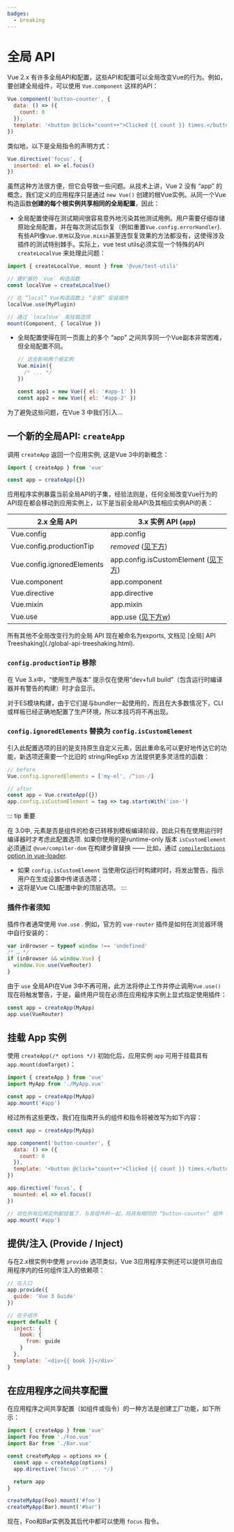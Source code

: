 ```yaml
---
badges:
  - breaking
---
```


# 全局 API <MigrationBadges :badges="$frontmatter.badges" />

Vue 2.x 有许多全局API和配置，这些API和配置可以全局改变Vue的行为。例如，要创建全局组件，可以使用 `Vue.component` 这样的API：

```js
Vue.component('button-counter', {
  data: () => ({
    count: 0
  }),
  template: '<button @click="count++">Clicked {{ count }} times.</button>'
})
```

类似地，以下是全局指令的声明方式：

```js
Vue.directive('focus', {
  inserted: el => el.focus()
})
```

虽然这种方法很方便，但它会导致一些问题。从技术上讲，Vue 2 没有 “app” 的概念，我们定义的应用程序只是通过 `new Vue()` 创建的根Vue实例。从同一个Vue构造函数**创建的每个根实例共享相同的全局配置**，因此：


- 全局配置使得在测试期间很容易意外地污染其他测试用例。用户需要仔细存储原始全局配置，并在每次测试后恢复（例如重置`Vue.config.errorHandler`). 有些API像`Vue.使用`以及`Vue.mixin`甚至连恢复效果的方法都没有，这使得涉及插件的测试特别棘手。实际上，vue test utils必须实现一个特殊的API `createLocalVue` 来处理此问题：

```js
import { createLocalVue, mount } from '@vue/test-utils'

// 建扩展的 `Vue` 构造函数
const localVue = createLocalVue()

// 在 “local” Vue构造函数上 “全局” 安装插件
localVue.use(MyPlugin)

// 通过 `localVue` 来挂载选项
mount(Component, { localVue })
```
- 全局配置使得在同一页面上的多个 “app” 之间共享同一个Vue副本非常困难，但全局配置不同。
  ```js
  // 这会影响两个根实例
  Vue.mixin({
    /* ... */
  })

  const app1 = new Vue({ el: '#app-1' })
  const app2 = new Vue({ el: '#app-2' })
  ```

为了避免这些问题，在Vue 3 中我们引入...

## 一个新的全局API: `createApp`

调用 `createApp` 返回一个应用实例, 这是Vue 3中的新概念：

```js
import { createApp } from 'vue'

const app = createApp({})
```

应用程序实例暴露当前全局API的子集，经验法则是，任何全局改变Vue行为的API现在都会移动到应用实例上，以下是当前全局API及其相应实例API的表：

| 2.x 全局 API             | 3.x 实例 API (`app`)                                                                          |
| -------------------------- | ------------------------------------------------------------------------------------------- |
| Vue.config                 | app.config                                                                                  |
| Vue.config.productionTip   | _removed_ ([见下方](#config-productiontip-removed))                                          |
| Vue.config.ignoredElements | app.config.isCustomElement ([见下方](#config-ignoredelements-is-now-config-iscustomelement)) |
| Vue.component              | app.component                                                                                |
| Vue.directive              | app.directive                                                                                |
| Vue.mixin                  | app.mixin                                                                                    |
| Vue.use                    | app.use ([见下方w](#a-note-for-plugin-authors))                                              |

所有其他不全局改变行为的全局 API 现在被命名为exports, 文档见 [全局] API Treeshaking](./global-api-treeshaking.html).

### `config.productionTip` 移除

在 Vue 3.x中，“使用生产版本” 提示仅在使用“dev+full build”（包含运行时编译器并有警告的构建）时才会显示。

对于ES模块构建，由于它们是与bundler一起使用的，而且在大多数情况下，CLI或样板已经正确地配置了生产环境，所以本技巧将不再出现。

### `config.ignoredElements` 替换为 `config.isCustomElement`

引入此配置选项的目的是支持原生自定义元素，因此重命名可以更好地传达它的功能，新选项还需要一个比旧的 string/RegExp 方法提供更多灵活性的函数：

```js
// before
Vue.config.ignoredElements = ['my-el', /^ion-/]

// after
const app = Vue.createApp({})
app.config.isCustomElement = tag => tag.startsWith('ion-')
```

::: tip 重要

在 3.0中, 元素是否是组件的检查已转移到模板编译阶段，因此只有在使用运行时编译器时才考虑此配置选项. 如果你使用的是runtime-only 版本 `isCustomElement` 必须通过  `@vue/compiler-dom` 在构建步骤替换 —— 比如，通过 [`compilerOptions` option in vue-loader](https://vue-loader.vuejs.org/options.html#compileroptions).

- 如果 `config.isCustomElement` 当使用仅运行时构建时时，将发出警告，指示用户在生成设置中传递该选项；
- 这将是Vue CLI配置中新的顶层选项。
:::

### 插件作者须知

插件作者通常使用 `Vue.use` . 例如，官方的 `vue-router` 插件是如何在浏览器环境中自行安装的：

```js
var inBrowser = typeof window !== 'undefined'
/* … */
if (inBrowser && window.Vue) {
  window.Vue.use(VueRouter)
}
```

由于 `use` 全局API在Vue 3中不再可用，此方法将停止工作并停止调用`Vue.use()`现在将触发警告，于是，最终用户现在必须在应用程序实例上显式指定使用插件：

```js
const app = createApp(MyApp)
app.use(VueRouter)
```

## 挂载 App 实例

使用 `createApp(/* options */)` 初始化后，应用实例 `app` 可用于挂载具有 `app.mount(domTarget)`：

```js
import { createApp } from 'vue'
import MyApp from './MyApp.vue'

const app = createApp(MyApp)
app.mount('#app')
```

经过所有这些更改，我们在指南开头的组件和指令将被改写为如下内容：

```js
const app = createApp(MyApp)

app.component('button-counter', {
  data: () => ({
    count: 0
  }),
  template: '<button @click="count++">Clicked {{ count }} times.</button>'
})

app.directive('focus', {
  mounted: el => el.focus()
})

// 现在所有应用实例都挂载了，与其组件树一起，将具有相同的 “button-counter” 组件 和 “focus” 指令不污染全局环境
app.mount('#app')
```

## 提供/注入 (Provide / Inject)

与在2.x根实例中使用 `provide` 选项类似，Vue 3应用程序实例还可以提供可由应用程序内的任何组件注入的依赖项：

```js
// 在入口
app.provide({
  guide: 'Vue 3 Guide'
})

// 在子组件
export default {
  inject: {
    book: {
      from: guide
    }
  },
  template: `<div>{{ book }}</div>`
}
```

## 在应用程序之间共享配置

在应用程序之间共享配置（如组件或指令）的一种方法是创建工厂功能，如下所示：

```js
import { createApp } from 'vue'
import Foo from './Foo.vue'
import Bar from './Bar.vue'

const createMyApp = options => {
  const app = createApp(options)
  app.directive('focus' /* ... */)

  return app
}

createMyApp(Foo).mount('#foo')
createMyApp(Bar).mount('#bar')
```

现在，Foo和Bar实例及其后代中都可以使用 `focus` 指令。